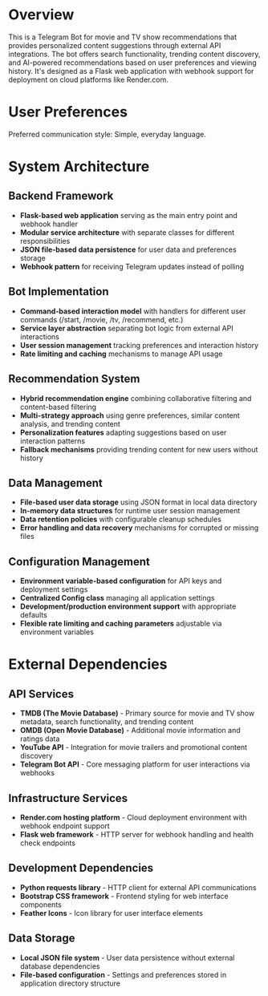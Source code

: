 # Overview

This is a Telegram Bot for movie and TV show recommendations that provides personalized content suggestions through external API integrations. The bot offers search functionality, trending content discovery, and AI-powered recommendations based on user preferences and viewing history. It's designed as a Flask web application with webhook support for deployment on cloud platforms like Render.com.

# User Preferences

Preferred communication style: Simple, everyday language.

# System Architecture

## Backend Framework
- **Flask-based web application** serving as the main entry point and webhook handler
- **Modular service architecture** with separate classes for different responsibilities
- **JSON file-based data persistence** for user data and preferences storage
- **Webhook pattern** for receiving Telegram updates instead of polling

## Bot Implementation
- **Command-based interaction model** with handlers for different user commands (/start, /movie, /tv, /recommend, etc.)
- **Service layer abstraction** separating bot logic from external API interactions
- **User session management** tracking preferences and interaction history
- **Rate limiting and caching** mechanisms to manage API usage

## Recommendation System
- **Hybrid recommendation engine** combining collaborative filtering and content-based filtering
- **Multi-strategy approach** using genre preferences, similar content analysis, and trending content
- **Personalization features** adapting suggestions based on user interaction patterns
- **Fallback mechanisms** providing trending content for new users without history

## Data Management
- **File-based user data storage** using JSON format in local data directory
- **In-memory data structures** for runtime user session management
- **Data retention policies** with configurable cleanup schedules
- **Error handling and data recovery** mechanisms for corrupted or missing files

## Configuration Management
- **Environment variable-based configuration** for API keys and deployment settings
- **Centralized Config class** managing all application settings
- **Development/production environment support** with appropriate defaults
- **Flexible rate limiting and caching parameters** adjustable via environment variables

# External Dependencies

## API Services
- **TMDB (The Movie Database)** - Primary source for movie and TV show metadata, search functionality, and trending content
- **OMDB (Open Movie Database)** - Additional movie information and ratings data
- **YouTube API** - Integration for movie trailers and promotional content discovery
- **Telegram Bot API** - Core messaging platform for user interactions via webhooks

## Infrastructure Services
- **Render.com hosting platform** - Cloud deployment environment with webhook endpoint support
- **Flask web framework** - HTTP server for webhook handling and health check endpoints

## Development Dependencies
- **Python requests library** - HTTP client for external API communications
- **Bootstrap CSS framework** - Frontend styling for web interface components
- **Feather Icons** - Icon library for user interface elements

## Data Storage
- **Local JSON file system** - User data persistence without external database dependencies
- **File-based configuration** - Settings and preferences stored in application directory structure
